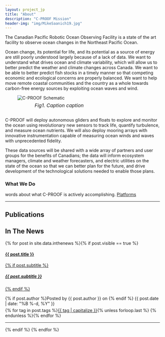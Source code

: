 ```yaml
---
layout: project_jp
title: "About"
description: "C-PROOF Mission"
header-img: "img/MikeSaanich19.jpg"
---
```


<style>

html,body
{
    overflow-x: hidden; 
}

</style>

<body>
The Canadian Pacific Robotic Ocean Observing Facility is a state of the art facility to observe ocean changes in the Northeast Pacific Ocean.

Ocean change, its potential for life, and its potential as a source of energy are still poorly understood largely because of a lack of data. We want to understand what drives ocean and climate variability, which will allow us to better predict the weather and climate changes across Canada. We want to be able to better predict fish stocks in a timely manner so that competing economic and ecological concerns are properly balanced. We want to help move remote coastal communities and the country as a whole towards carbon-free energy sources by exploiting ocean waves and wind.
</body>

<div class="containerjp">
<figure>
<img src="img/CPROOFSketch.jpg" alt="C-PROOF Schematic">
<figcaption style="text-align:left;padding: 6px;position:relative;left:50px;font-style: italic;font-size: 16px;">Fig1. Caption caption</figcaption>
</figure>
</div>


<body>
<h3> </h3>
C-PROOF will deploy autonomous gliders and floats to explore and monitor the ocean using revolutionary new sensors to track life, quantify turbulence, and measure ocean nutrients. We will also deploy mooring arrays with innovative instrumentation capable of measuring ocean winds and waves with unprecedented fidelity.

These data sources will be shared with a wide array of partners and user groups for the benefits of Canadians; the data will inform ecosystem managers, climate and weather forecasters, and electric utilities on the state of the ocean so that we can better plan for the future, and drive development of the technological solutions needed to enable those plans.

<h3>What We Do</h3>

words about what C-PROOF is actively accomplishing. 
<a href= '/platforms/'>Platforms</a>


<hr/>
<h2>Publications</h2> 
<h2>
    In The News
</h2>

{% for post in site.data.inthenews %}{% if post.visible == true %}   <!---jp added  --->
<div class="post-preview">
    <a href="{{ post.url | prepend: site.baseurl }}">
        <h4 class="post-title">            {{ post.title }}
        </h4>
        {% if post.subtitle %}
        <h5 class="post-subtitle">
            {{ post.subtitle }}
        </h5>
        {% endif %}
    </a>
    <p class="post-meta" style="margin-bottom:5px">{% if post.author %}Posted by {{ post.author }} on {% endif %}  {{ post.date | date: "%B %-d, %Y" }}</p>
	<div class="notepad-index-post-tags" style="">
		{% for tag in post.tags %}<a href="{{ site.baseurl }}/search/index.html#{{ tag | cgi_encode }}" title="Other posts from the {{ tag | capitalize }} tag">{{ tag | capitalize }}</a>{% unless forloop.last %}&nbsp;{% endunless %}{% endfor %}
	</div>
</div>
<hr>
{% endif %}
{% endfor %}


</body>
